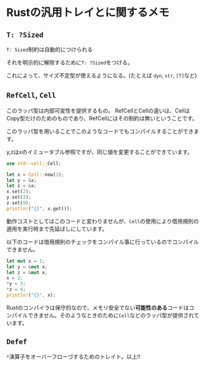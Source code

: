 # Rustの汎用トレイとに関するメモ

## `T: ?Sized`

`T: Sized`制約は自動的につけられる

それを明示的に解除するために`T: ?Sized`をつける。

これによって、サイズ不定型が使えるようになる。(たとえば `dyn`, `str`, `[T]`など)

## `RefCell`, `Cell`

このラッパ型は内部可変性を提供するもの。
RefCellとCellの違いは、CellはCopy型だけのためのものであり、RefCellにはその制約は無いということです。

このラッパ型を用いることでこのようなコードでもコンパイルすることができます。

y,zはxのイミュータブル参照ですが、同じ値を変更することができています。

```rust
use std::cell::Cell;

let x = Cell::new(1);
let y = &x;
let z = &x;
x.set(2);
y.set(3);
z.set(9);
println!("{}", x.get());
```

動作コストとしてはこのコードと変わりませんが、`Cell`の使用により借用規則の適用を実行時まで先延ばしにしています。

以下のコードは借用規則のチェックをコンパイル事に行っているのでコンパイルできません。

```rust
let mut x = 1;
let y = &mut x;
let z = &mut x;
x = 2;
*y = 3;
*z = 4;
println!("{}", x);
```

Rustのコンパイラは保守的なので、メモリ安全でない**可能性のある**コードはコンパイルできません。そのようなときのために`Cell`などのラッパ型が提供されています。

## `Defef`

`*`演算子をオーバーフローづするためのトレイト。以上!!
